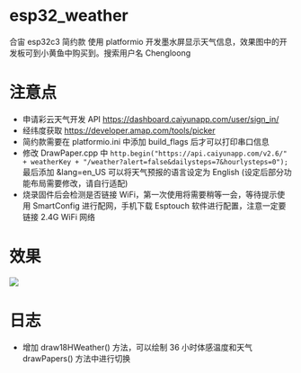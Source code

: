 # esp32_weather
合宙 esp32c3 简约款 使用 platformio 开发墨水屏显示天气信息，效果图中的开发板可到小黄鱼中购买到。搜索用户名 Chengloong

# 注意点
- 申请彩云天气开发 API https://dashboard.caiyunapp.com/user/sign_in/
- 经纬度获取 https://developer.amap.com/tools/picker
- 简约款需要在 platformio.ini 中添加 build_flags 后才可以打印串口信息
- 修改 DrawPaper.cpp 中 `http.begin("https://api.caiyunapp.com/v2.6/" + weatherKey + "/weather?alert=false&dailysteps=7&hourlysteps=0");` 最后添加 &lang=en_US 可以将天气预报的语言设定为 English (设定后部分功能布局需要修改，请自行适配)
- 烧录固件后会检测是否链接 WiFi，第一次使用将需要稍等一会，等待提示使用 SmartConfig 进行配网，手机下载 Esptouch 软件进行配置，注意一定要链接 2.4G WiFi 网络

# 效果
![](https://images.cnblogs.com/cnblogs_com/manastudent/1792948/o_230427070030_Snipaste_2023-04-27_14-58-53.png)


# 日志
- 增加 draw18HWeather() 方法，可以绘制 36 小时体感温度和天气 drawPapers() 方法中进行切换

